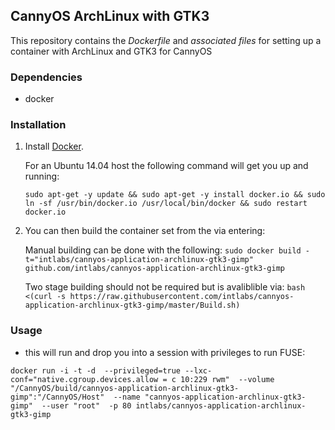## CannyOS ArchLinux with GTK3


This repository contains the *Dockerfile* and *associated files* for setting up a container with ArchLinux and GTK3 for CannyOS

### Dependencies

* docker


### Installation

1. Install [Docker](https://www.docker.io/).

	For an Ubuntu 14.04 host the following command will get you up and running:

	`sudo apt-get -y update && sudo apt-get -y install docker.io && sudo ln -sf /usr/bin/docker.io /usr/local/bin/docker && sudo restart docker.io`

2. You can then build the container set from the via entering:

	Manual building can be done with the following:
	`sudo docker build -t="intlabs/cannyos-application-archlinux-gtk3-gimp" github.com/intlabs/cannyos-application-archlinux-gtk3-gimp`

	Two stage building should not be required but is avaliblible via:
	`bash <(curl -s https://raw.githubusercontent.com/intlabs/cannyos-application-archlinux-gtk3-gimp/master/Build.sh)`

	
### Usage

* this will run and drop you into a session with privileges to run FUSE:

`docker run -i -t -d  --privileged=true --lxc-conf="native.cgroup.devices.allow = c 10:229 rwm"  --volume "/CannyOS/build/cannyos-application-archlinux-gtk3-gimp":"/CannyOS/Host"  --name "cannyos-application-archlinux-gtk3-gimp"  --user "root"  -p 80 intlabs/cannyos-application-archlinux-gtk3-gimp`
